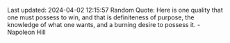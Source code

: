 Last updated: 2024-04-02 12:15:57
Random Quote: Here is one quality that one must possess to win, and that is definiteness of purpose, the knowledge of what one wants, and a burning desire to possess it. - Napoleon Hill